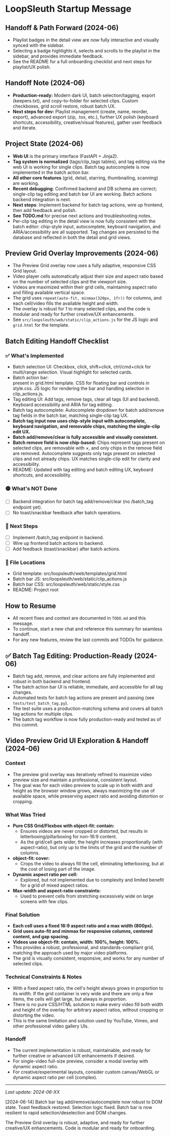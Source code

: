 # LoopSleuth Startup Message

## Handoff & Path Forward (2024-06)
- Playlist badges in the detail view are now fully interactive and visually synced with the sidebar.
- Selecting a badge highlights it, selects and scrolls to the playlist in the sidebar, and provides immediate feedback.
- See the README for a full onboarding checklist and next steps for playlist/UX polish.

## Handoff Note (2024-06)
- **Production-ready:** Modern dark UI, batch selection/tagging, export (keepers.txt), and copy-to-folder for selected clips. Custom checkboxes, grid scroll restore, robust batch UX.
- **Next steps for dev:** Playlist management (create, name, reorder, export), advanced export (zip, .tox, etc.), further UX polish (keyboard shortcuts, accessibility, creative/visual features), gather user feedback and iterate.

## Project State (2024-06)
- **Web UI** is the primary interface (FastAPI + Jinja2).
- **Tag system is normalized** (tags/clip_tags tables), and tag editing via the web UI is working for single clips. Batch tag autocomplete is now implemented in the batch action bar.
- **All other core features** (grid, detail, starring, thumbnailing, scanning) are working.
- **Recent debugging**: Confirmed backend and DB schema are correct; single-clip tag editing and batch bar UI are working. Batch actions backend integration is next.
- **Next steps**: Implement backend for batch tag actions, wire up frontend, then add feedback and polish.
- **See TODO.md** for precise next actions and troubleshooting notes.
- Per-clip tag editing in the detail view is now fully consistent with the batch editor: chip-style input, autocomplete, keyboard navigation, and ARIA/accessibility are all supported. Tag changes are persisted to the database and reflected in both the detail and grid views.

## Preview Grid Overlay Improvements (2024-06)
- The Preview Grid overlay now uses a fully adaptive, responsive CSS Grid layout.
- Video player cells automatically adjust their size and aspect ratio based on the number of selected clips and the viewport size.
- Videos are maximized within their grid cells, maintaining aspect ratio and filling available vertical space.
- The grid uses `repeat(auto-fit, minmax(320px, 1fr))` for columns, and each cell/video fills the available height and width.
- The overlay is robust for 1 to many selected clips, and the code is modular and ready for further creative/UX enhancements.
- See `src/loopsleuth/web/static/clip_actions.js` for the JS logic and `grid.html` for the template.

## Batch Editing Handoff Checklist

### ✅ What's Implemented
- Batch selection UI: Checkbox, click, shift+click, ctrl/cmd+click for multi/range selection. Visual highlight for selected cards.
- Batch action bar: <div id="batch-action-bar"> present in grid.html template. CSS for floating bar and controls in style.css. JS logic for rendering the bar and handling selection in clip_actions.js.
- Tag editing UI: Add tags, remove tags, clear all tags (UI and backend). Keyboard accessibility and ARIA for tag editing.
- Batch tag autocomplete: Autocomplete dropdown for batch add/remove tag fields in the batch bar, matching single-clip tag UX.
- **Batch tag input now uses chip-style input with autocomplete, keyboard navigation, and removable chips, matching the single-clip edit UX.**
- **Batch add/remove/clear is fully accessible and visually consistent.**
- **Batch remove field is now chip-based:** Chips represent tags present on selected clips, are removable with ×, and only chips in the remove field are removed. Autocomplete suggests only tags present on selected clips and not already chips. UX matches single-clip edit for clarity and accessibility.
- README: Updated with tag editing and batch editing UX, keyboard shortcuts, and accessibility.

### 🟡 What's NOT Done
- [ ] Backend integration for batch tag add/remove/clear (no /batch_tag endpoint yet).
- [ ] No toast/snackbar feedback after batch operations.

### 🚦 Next Steps
- [ ] Implement /batch_tag endpoint in backend.
- [ ] Wire up frontend batch actions to backend.
- [ ] Add feedback (toast/snackbar) after batch actions.

### 📄 File Locations
- Grid template: src/loopsleuth/web/templates/grid.html
- Batch bar JS: src/loopsleuth/web/static/clip_actions.js
- Batch bar CSS: src/loopsleuth/web/static/style.css
- README: Project root

## How to Resume
- All recent fixes and context are documented in `TODO.md` and this message.
- To continue, start a new chat and reference this summary for seamless handoff.
- For any new features, review the last commits and TODOs for guidance.

## ✅ Batch Tag Editing: Production-Ready (2024-06)
- Batch tag add, remove, and clear actions are fully implemented and robust in both backend and frontend.
- The batch action bar UI is reliable, immediate, and accessible for all tag changes.
- Automated tests for batch tag actions are present and passing (see `tests/test_batch_tag.py`).
- The test suite uses a production-matching schema and covers all batch tag actions for multiple clips.
- The batch tag workflow is now fully production-ready and tested as of this commit.

## Video Preview Grid UI Exploration & Handoff (2024-06)

### Context
- The preview grid overlay was iteratively refined to maximize video preview size and maintain a professional, consistent layout.
- The goal was for each video preview to scale up in both width and height as the browser window grows, always maximizing the use of available space, while preserving aspect ratio and avoiding distortion or cropping.

### What Was Tried
- **Pure CSS Grid/Flexbox with object-fit: contain:**
  - Ensures videos are never cropped or distorted, but results in letterboxing/pillarboxing for non-16:9 content.
  - As the grid/cell gets wider, the height increases proportionally (with aspect-ratio), but only up to the limits of the grid and the number of columns.
- **object-fit: cover:**
  - Crops the video to always fill the cell, eliminating letterboxing, but at the cost of losing part of the image.
- **Dynamic aspect ratio per cell:**
  - Explored, but not implemented due to complexity and limited benefit for a grid of mixed aspect ratios.
- **Max-width and aspect-ratio constraints:**
  - Used to prevent cells from stretching excessively wide on large screens with few clips.

### Final Solution
- **Each cell uses a fixed 16:9 aspect ratio and a max width (800px).**
- **Grid uses auto-fit and minmax for responsive columns, centered content, and gap spacing.**
- **Videos use object-fit: contain, width: 100%, height: 100%.**
- This provides a robust, professional, and standards-compliant grid, matching the approach used by major video platforms.
- The grid is visually consistent, responsive, and works for any number of selected clips.

### Technical Constraints & Notes
- With a fixed aspect ratio, the cell's height always grows in proportion to its width. If the grid container is very wide and there are only a few items, the cells will get large, but always in proportion.
- There is no pure CSS/HTML solution to make every video fill both width and height of the overlay for arbitrary aspect ratios, without cropping or distorting the video.
- This is the same limitation and solution used by YouTube, Vimeo, and other professional video gallery UIs.

### Handoff
- The current implementation is robust, maintainable, and ready for further creative or advanced UX enhancements if desired.
- For single-video full-size preview, consider a modal overlay with dynamic aspect ratio.
- For creative/experimental layouts, consider custom canvas/WebGL or dynamic aspect ratio per cell (complex).

---
_Last update: 2024-06-XX_

[2024-06-14] Batch bar tag add/remove/autocomplete now robust to DOM state. Toast feedback restored. Selection logic fixed. Batch bar is now resilient to rapid selection/deselection and DOM changes. 

The Preview Grid overlay is robust, adaptive, and ready for further creative/UX enhancements. Code is modular and ready for onboarding. 